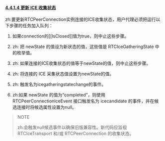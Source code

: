#### [4.4.1.4 更新 ICE 收集状态](http://w3c.github.io/webrtc-pc/#update-the-ice-gathering-state)

zh:要更新RTCPeerConnection实例连接的ICE收集状态，用户代理必须把运行以下步骤的任务加入队列：

1. 如果connection的[[IsClosed]]值为true，则中止这些步骤。

2. zh: 把 newState 的值设为新状态的值，这些值是 RTCIceGatheringState 中的枚举值。

3. zh: 如果连接的ICE收集状态的值等于newState的值，则中止这些步骤。

4. zh: 将连接的 ICE 采集状态值设置为newState的值。

5. zh: 触发名为icegatheringstatechange的事件。

6. zh:如果 newState 的值为“completed”，则使用 RTCPeerConnectionIceEvent 接口触发名为 icecandidate 的事件，并在候选连接时将候选属性设置为null。


>NOTE
>
>zh:会触发null候选事件以确保旧版兼容性。新代码应监视 RTCIceTransport 和/或 RTCPeerConnection 的收集状态。

